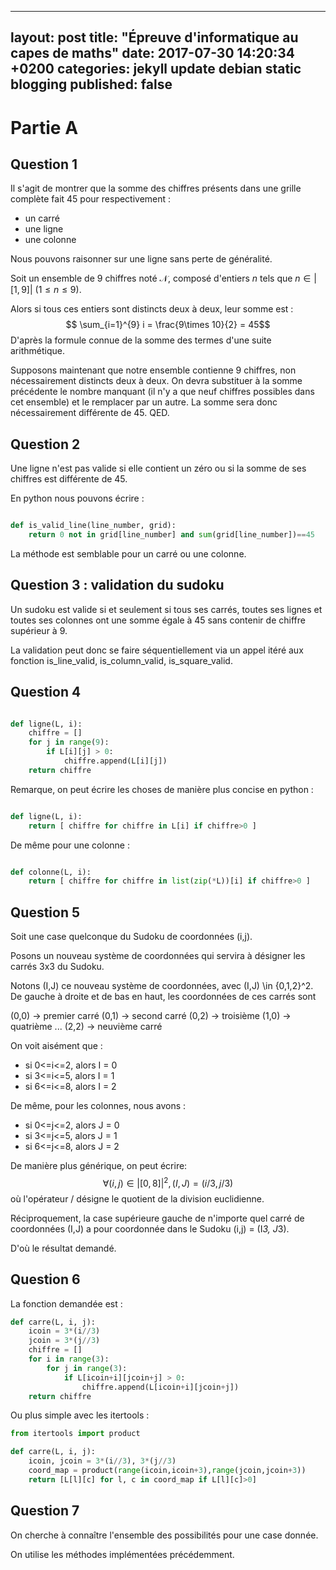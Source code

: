------------------------
layout: post
title:  "Épreuve d'informatique au capes de maths"
date:   2017-07-30 14:20:34 +0200
categories: jekyll update debian static blogging
published: false
------------------------

# Partie A

## Question 1

Il s'agit de montrer que la somme des chiffres 
présents dans une grille complète fait 45 pour respectivement :
- un carré
- une ligne
- une colonne

Nous pouvons raisonner sur une ligne sans perte de généralité.

Soit un ensemble de 9 chiffres noté $\mathcal{N}$, composé
d'entiers $n$ tels que $n\in |[1, 9]|$ ($1\leq n\leq 9$).

Alors si tous ces entiers sont distincts deux à deux, leur somme
est :
$$ \sum_{i=1}^{9} i = \frac{9\times 10}{2} = 45$$
D'après la formule connue de la somme des termes d'une suite arithmétique.

Supposons maintenant que notre ensemble contienne 9 chiffres, non nécessairement
distincts deux à deux. On devra substituer à la somme précédente le nombre
manquant (il n'y a que neuf chiffres possibles dans cet ensemble) et le
remplacer par un autre. La somme sera donc nécessairement différente
de 45. QED.

## Question 2

Une ligne n'est pas valide si elle contient un zéro ou si la somme
de ses chiffres est différente de 45.

En python nous pouvons écrire :

```python

def is_valid_line(line_number, grid):
    return 0 not in grid[line_number] and sum(grid[line_number])==45
```

La méthode est semblable pour un carré ou une colonne.

## Question 3 : validation du sudoku

Un sudoku est valide si et seulement si tous ses carrés, toutes
ses lignes et toutes ses colonnes ont une somme égale à 45 sans contenir
de chiffre supérieur à 9.

La validation peut donc se faire séquentiellement via un appel
itéré aux fonction is_line_valid, is_column_valid, is_square_valid.

## Question 4

```python

def ligne(L, i):
    chiffre = []
    for j in range(9):
        if L[i][j] > 0:
            chiffre.append(L[i][j])
    return chiffre
```
Remarque, on peut écrire les choses de manière plus
concise en python :

```python

def ligne(L, i):
    return [ chiffre for chiffre in L[i] if chiffre>0 ]
```

De même pour une colonne :

```python

def colonne(L, i):
    return [ chiffre for chiffre in list(zip(*L))[i] if chiffre>0 ]
```

## Question 5

Soit une case quelconque du Sudoku de coordonnées
(i,j).

Posons un nouveau système de coordonnées qui
servira à désigner les carrés 3x3 du Sudoku.

Notons (I,J) ce nouveau système de coordonnées,
avec (I,J) \in \{0,1,2\}^2. De gauche à droite
et de bas en haut, les coordonnées de ces carrés
sont 

(0,0) -> premier carré
(0,1) -> second carré
(0,2) -> troisième
(1,0) -> quatrième
...
(2,2) -> neuvième carré

On voit aisément que :
* si 0<=i<=2, alors I = 0
* si 3<=i<=5, alors I = 1
* si 6<=i<=8, alors I = 2

De même, pour les colonnes, nous avons :
* si 0<=j<=2, alors J = 0
* si 3<=j<=5, alors J = 1
* si 6<=j<=8, alors J = 2

De manière plus générique, on peut écrire:
$$
\forall (i,j) \in |[0,8]|^2, (I,J) = (i/3, j/3)
$$
où l'opérateur $/$ désigne le quotient de la
division euclidienne.

Réciproquement, la case supérieure gauche
de n'importe quel carré de coordonnées (I,J)
a pour coordonnée dans le Sudoku
(i,j) = (I*3, J*3).

D'où le résultat demandé.

## Question 6

La fonction demandée est :
```python
def carre(L, i, j):
    icoin = 3*(i//3)
    jcoin = 3*(j//3)
    chiffre = []
    for i in range(3):
        for j in range(3):
            if L[icoin+i][jcoin+j] > 0:
                chiffre.append(L[icoin+i][jcoin+j])
    return chiffre
```

Ou plus simple avec les itertools :

```python
from itertools import product

def carre(L, i, j):
    icoin, jcoin = 3*(i//3), 3*(j//3)
    coord_map = product(range(icoin,icoin+3),range(jcoin,jcoin+3))
    return [L[l][c] for l, c in coord_map if L[l][c]>0]
```

## Question 7

On cherche à connaître l'ensemble des possibilités pour une case donnée.

On utilise les méthodes implémentées précédemment.
